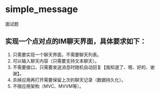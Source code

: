 # simple_message
面试题


## 实现一个点对点的IM聊天界面，具体要求如下：
1. 只需要实现一个聊天界面，不需要聊天列表。
2. 可以输入聊天内容（只需要支持文本聊天）。
3. 不需要接口，只需要发送消息时随机自动回复【我知道了、嗯、好的、谢谢】。
4. 杀掉应用再打开需要保留上次的聊天记录（数据持久化）。
5. 不限应用架构（MVC、MVVM等）。

